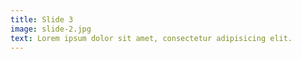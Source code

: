```yaml
---
title: Slide 3
image: slide-2.jpg
text: Lorem ipsum dolor sit amet, consectetur adipisicing elit.
---
```

